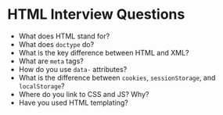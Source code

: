 # HTML Interview Questions

* What does HTML stand for?
* What does `doctype` do?
* What is the key difference between HTML and XML?
* What are `meta` tags?
* How do you use `data-` attributes?
* What is the difference between `cookies`, `sessionStorage`, and `localStorage`?
* Where do you link to CSS and JS? Why?
* Have you used HTML templating?
